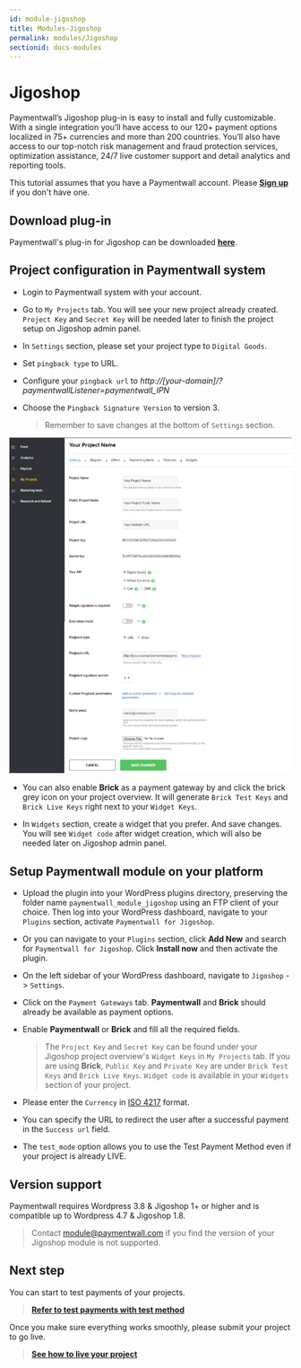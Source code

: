 ```yaml
---
id: module-jigoshop
title: Modules-Jigoshop
permalink: modules/Jigoshop
sectionid: docs-modules
---
```


# Jigoshop

Paymentwall’s Jigoshop plug-in is easy to install and fully customizable. With a single integration you’ll have access to our 120+ payment options localized in 75+ currencies and more than 200 countries. You’ll also have access to our top-notch risk management and fraud protection services, optimization assistance, 24/7 live customer support and detail analytics and reporting tools.

This tutorial assumes that you have a Paymentwall account. Please **[Sign up](https://api.paymentwall.com/pwaccount/signup?source=jigoshop&mode=merchant)** if you don't have one.

## Download plug-in

Paymentwall's plug-in for Jigoshop can be downloaded **[here](https://github.com/paymentwall)**.

## Project configuration in Paymentwall system

* Login to Paymentwall system with your account.

* Go to ```My Projects``` tab. You will see your new project already created. ```Project Key``` and ```Secret Key``` will be needed later to finish the project setup on Jigoshop admin panel.

* In ```Settings``` section, please set your project type to  ```Digital Goods```.

* Set ```pingback type``` to URL.

* Configure your ```pingback url``` to *http://[your-domain]/?paymentwallListener=paymentwall_IPN*

* Choose the ```Pingback Signature Version``` to version 3.

  > Remember to  save changes at the bottom of ```Settings``` section.

<div class="docs-img">
    <img src="/textures/pic/payments/platform/amember.png">
</div>

* You can also enable **Brick** as a payment gateway by and click the brick grey icon on your project overview. It will generate ```Brick Test Keys``` and ```Brick Live Keys``` right next to your ```Widget Keys```.

* In ```Widgets``` section, create a widget that you prefer. And save changes. You will see ```Widget code``` after widget creation, which will also be needed later on Jigoshop admin panel.

## Setup Paymentwall module on your platform

* Upload the plugin into your WordPress plugins directory, preserving the folder name ```paymentwall_module_jigoshop``` using an FTP client of your choice. Then log into your WordPress dashboard, navigate to your ```Plugins``` section, activate ```Paymentwall for Jigoshop```.

* Or you can navigate to your ```Plugins``` section, click **Add New** and search for ```Paymentwall for Jigoshop```. Click **Install now** and then activate the plugin.

* On the left sidebar of your WordPress dashboard, navigate to ```Jigoshop``` -> ```Settings```.

* Click on the ```Payment Gateways``` tab. **Paymentwall** and **Brick** should already be available as payment options.

* Enable **Paymentwall** or **Brick** and fill all the required fields.

  >The ```Project Key``` and ```Secret Key``` can be found under your Jigoshop project overview's ```Widget Keys``` in ```My Projects``` tab. If you are using **Brick**, ```Public Key``` and ```Private Key``` are under ```Brick Test Keys``` and ```Brick Live Keys```.  ```Widget code``` is available in your ```Widgets``` section of your project.

* Please enter the ```Currency``` in [ISO 4217](http://en.wikipedia.org/wiki/ISO_4217#Active_codes) format.

* You can specify the URL to redirect the user after a successful payment in the ```Success url``` field.

* The ```test_mode``` option allows you to use the Test Payment Method even if your project is already LIVE.


## Version support

Paymentwall requires Wordpress  3.8 & Jigoshop 1+ or higher and is compatible up to Wordpress 4.7 & Jigoshop 1.8.

> Contact [module@paymentwall.com](mailto:module@paymentwall.com) if you find the version of your Jigoshop module is not supported.


## Next step

You can start to test payments of your projects.

> **[Refer to test payments with test method](/sandbox/test-payment)**

Once you make sure everything works smoothly, please submit your project to go live.

> **[See how to live your project](/development/review-home)**